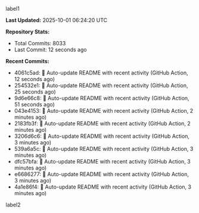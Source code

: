 
label1 
<!-- ACTIVITY_START -->
**Last Updated:** 2025-10-01 06:24:20 UTC

**Repository Stats:**
- Total Commits: 8033
- Last Commit: 12 seconds ago

**Recent Commits:**
- 4061c5ad: 🤖 Auto-update README with recent activity (GitHub Action, 12 seconds ago)
- 254532e1: 🤖 Auto-update README with recent activity (GitHub Action, 25 seconds ago)
- 9d6e66c8: 🤖 Auto-update README with recent activity (GitHub Action, 51 seconds ago)
- 043e4153: 🤖 Auto-update README with recent activity (GitHub Action, 2 minutes ago)
- 2183fb3f: 🤖 Auto-update README with recent activity (GitHub Action, 2 minutes ago)
- 3206d6c6: 🤖 Auto-update README with recent activity (GitHub Action, 3 minutes ago)
- 539a6a5c: 🤖 Auto-update README with recent activity (GitHub Action, 3 minutes ago)
- dfc57bfa: 🤖 Auto-update README with recent activity (GitHub Action, 3 minutes ago)
- e6686277: 🤖 Auto-update README with recent activity (GitHub Action, 3 minutes ago)
- 4a1e86f4: 🤖 Auto-update README with recent activity (GitHub Action, 3 minutes ago)
<!-- ACTIVITY_END -->

label2
